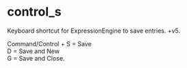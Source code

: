 # control_s

Keyboard shortcut for ExpressionEngine to save entries.  +v5.

Command/Control +
S = Save  
D = Save and New  
G = Save and Close.  
